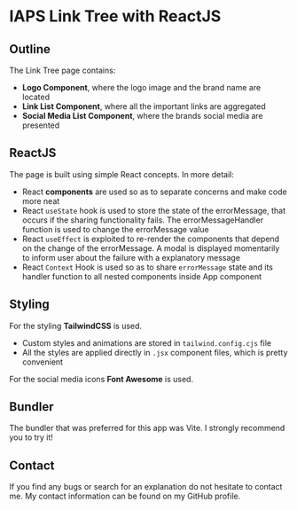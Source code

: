 # IAPS Link Tree with ReactJS

## Outline

The Link Tree page contains:

- **Logo Component**, where the logo image and the brand name are located
- **Link List Component**, where all the important links are aggregated
- **Social Media List Component**, where the brands social media are presented

## ReactJS

The page is built using simple React concepts. In more detail:

- React **components** are used so as to separate concerns and make code more neat
- React `useState` hook is used to store the state of the errorMessage, that occurs if the sharing functionality fails. The errorMessageHandler function is used to change the errorMessage value
- React `useEffect` is exploited to re-render the components that depend on the change of the errorMessage. A modal is displayed momentarily to inform user about the failure with a explanatory message
- React `Context` Hook is used so as to share `errorMessage` state and its handler function to all nested components inside App component

## Styling

For the styling **TailwindCSS** is used.

- Custom styles and animations are stored in `tailwind.config.cjs` file
- All the styles are applied directly in `.jsx` component files, which is pretty convenient

For the social media icons **Font Awesome** is used.

## Bundler

The bundler that was preferred for this app was Vite. I strongly recommend you to try it!

## Contact

If you find any bugs or search for an explanation do not hesitate to contact me. My contact information can be found on my GitHub profile.
